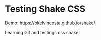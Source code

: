 # Testing Shake CSS

Demo: https://okelvincosta.github.io/shake/


Learning Git and testings css shake!
